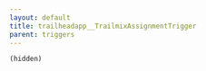 ```yaml
---
layout: default
title: trailheadapp__TrailmixAssignmentTrigger
parent: triggers
---
```


```(hidden)```
